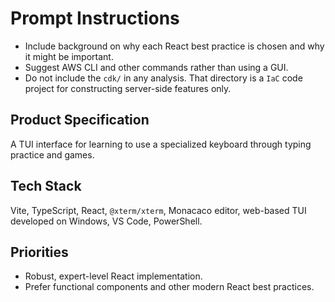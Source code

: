 # Prompt Instructions

* Include background on why each React best practice is chosen and why it might be important.
* Suggest AWS CLI and other commands rather than using a GUI. 
* Do not include the `cdk/` in any analysis. That directory is a `IaC` code project for constructing server-side features only.

## Product Specification

A TUI interface for learning to use a specialized keyboard through typing practice and games.

## Tech Stack

Vite, TypeScript, React, `@xterm/xterm`, Monacaco editor, web-based TUI developed on Windows, VS Code, PowerShell.

## Priorities

* Robust, expert-level React implementation. 
* Prefer functional components and other modern React best practices.